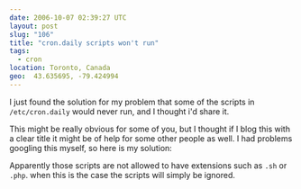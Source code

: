```yaml
---
date: 2006-10-07 02:39:27 UTC
layout: post
slug: "106"
title: "cron.daily scripts won't run"
tags:
  - cron
location: Toronto, Canada
geo:  43.635695, -79.424994
---
```


I just found the solution for my problem that some of the scripts in
`/etc/cron.daily` would never run, and I thought i'd share it.

This might be really obvious for some of you, but I thought if I blog this with
a clear title it might be of help for some other people as well. I had problems
googling this myself, so here is my solution:

Apparently those scripts are not allowed to have extensions such as `.sh` or
`.php`. when this is the case the scripts will simply be ignored.
